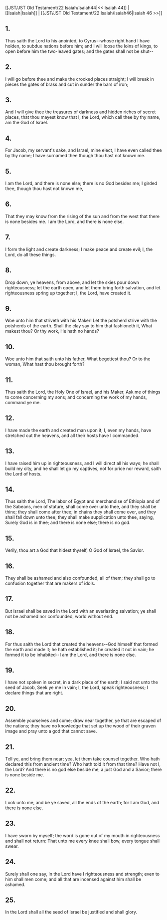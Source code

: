 [[JST/JST Old Testament/22 Isaiah/Isaiah44|<< Isaiah 44]] | [[Isaiah|Isaiah]] | [[JST/JST Old Testament/22 Isaiah/Isaiah46|Isaiah 46 >>]]
## 1.
Thus saith the Lord to his anointed, to Cyrus\--whose right hand I have holden, to subdue nations before him; and I will loose the loins of kings, to open before him the two-leaved gates; and the gates shall not be shut\--
## 2.
I will go before thee and make the crooked places straight; I will break in pieces the gates of brass and cut in sunder the bars of iron;
## 3.
And I will give thee the treasures of darkness and hidden riches of secret places, that thou mayest know that I, the Lord, which call thee by thy name, am the God of Israel.
## 4.
For Jacob, my servant\'s sake, and Israel, mine elect, I have even called thee by thy name; I have surnamed thee though thou hast not known me.
## 5.
I am the Lord, and there is none else; there is no God besides me; I girded thee, though thou hast not known me,
## 6.
That they may know from the rising of the sun and from the west that there is none besides me. I am the Lord, and there is none else.
## 7.
I form the light and create darkness; I make peace and create evil; I, the Lord, do all these things.
## 8.
Drop down, ye heavens, from above, and let the skies pour down righteousness; let the earth open, and let them bring forth salvation, and let righteousness spring up together; I, the Lord, have created it.
## 9.
Woe unto him that striveth with his Maker! Let the potsherd strive with the potsherds of the earth. Shall the clay say to him that fashioneth it, What makest thou? Or thy work, He hath no hands?
## 10.
Woe unto him that saith unto his father, What begettest thou? Or to the woman, What hast thou brought forth?
## 11.
Thus saith the Lord, the Holy One of Israel, and his Maker, Ask me of things to come concerning my sons; and concerning the work of my hands, command ye me.
## 12.
I have made the earth and created man upon it; I, even my hands, have stretched out the heavens, and all their hosts have I commanded.
## 13.
I have raised him up in righteousness, and I will direct all his ways; he shall build my city, and he shall let go my captives, not for price nor reward, saith the Lord of hosts.
## 14.
Thus saith the Lord, The labor of Egypt and merchandise of Ethiopia and of the Sabeans, men of stature, shall come over unto thee, and they shall be thine; they shall come after thee; in chains they shall come over, and they shall fall down unto thee; they shall make supplication unto thee, saying, Surely God is in thee; and there is none else; there is no god.
## 15.
Verily, thou art a God that hidest thyself, O God of Israel, the Savior.
## 16.
They shall be ashamed and also confounded, all of them; they shall go to confusion together that are makers of idols.
## 17.
But Israel shall be saved in the Lord with an everlasting salvation; ye shall not be ashamed nor confounded, world without end.
## 18.
For thus saith the Lord that created the heavens\--God himself that formed the earth and made it; he hath established it; he created it not in vain; he formed it to be inhabited\--I am the Lord, and there is none else.
## 19.
I have not spoken in secret, in a dark place of the earth; I said not unto the seed of Jacob, Seek ye me in vain; I, the Lord, speak righteousness; I declare things that are right.
## 20.
Assemble yourselves and come; draw near together, ye that are escaped of the nations; they have no knowledge that set up the wood of their graven image and pray unto a god that cannot save.
## 21.
Tell ye, and bring them near; yea, let them take counsel together. Who hath declared this from ancient time? Who hath told it from that time? Have not I, the Lord? And there is no god else beside me, a just God and a Savior; there is none beside me.
## 22.
Look unto me, and be ye saved, all the ends of the earth; for I am God, and there is none else.
## 23.
I have sworn by myself; the word is gone out of my mouth in righteousness and shall not return: That unto me every knee shall bow, every tongue shall swear.
## 24.
Surely shall one say, In the Lord have I righteousness and strength; even to him shall men come; and all that are incensed against him shall be ashamed.
## 25.
In the Lord shall all the seed of Israel be justified and shall glory.

